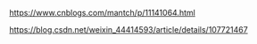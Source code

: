 https://www.cnblogs.com/mantch/p/11141064.html

https://blog.csdn.net/weixin_44414593/article/details/107721467